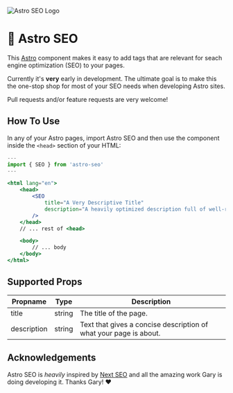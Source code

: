 ![Astro SEO Logo](https://user-images.githubusercontent.com/5182256/131216703-1d1b8e26-6c2a-4330-9660-f6f2f2a436e0.png)

# 🚀 Astro SEO

This [Astro](https://astro.build/) component makes it easy to add tags that are
relevant for seach engine optimization (SEO) to your pages.

Currently it's __very__ early in development. The ultimate goal is to make this
the one-stop shop for most of your SEO needs when developing Astro sites.

Pull requests and/or feature requests are very welcome!

## How To Use

In any of your Astro pages, import Astro SEO and then use the component inside
the `<head>` section of your HTML:

```jsx
---
import { SEO } from 'astro-seo'
---

<html lang="en">
	<head>
		<SEO 
			title="A Very Descriptive Title"
			description="A heavily optimized description full of well-researched keywords."
		/>
	</head>
	// ... rest of <head>

	<body>
		// ... body
	</body>
</html>
```

## Supported Props

Propname | Type | Description
------------ | ------------- | -------------
title | string | The title of the page.
description | string | Text that gives a concise description of what your page is about.

## Acknowledgements

Astro SEO is _heavily_ inspired by [Next SEO](https://github.com/garmeeh/next-seo)
and all the amazing work Gary is doing developing it. Thanks Gary! ❤️